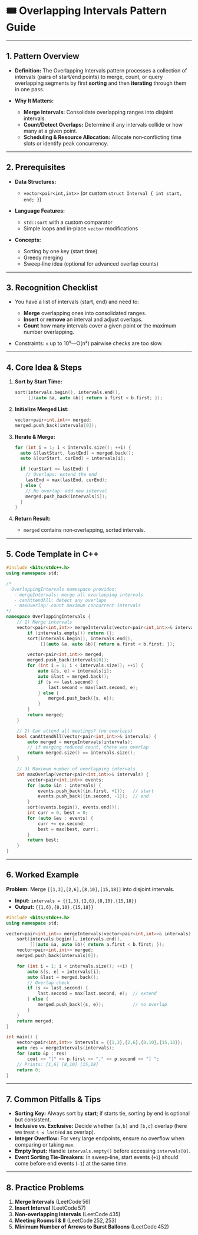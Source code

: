 # 🎟️ Overlapping Intervals Pattern Guide

---

## 1. Pattern Overview

* **Definition:**
  The Overlapping Intervals pattern processes a collection of intervals (pairs of start/end points) to merge, count, or query overlapping segments by first **sorting** and then **iterating** through them in one pass.
* **Why It Matters:**

  * **Merge Intervals:** Consolidate overlapping ranges into disjoint intervals.
  * **Count/Detect Overlaps:** Determine if any intervals collide or how many at a given point.
  * **Scheduling & Resource Allocation:** Allocate non‑conflicting time slots or identify peak concurrency.

---

## 2. Prerequisites

* **Data Structures:**

  * `vector<pair<int,int>>` (or custom `struct Interval { int start, end; }`)
* **Language Features:**

  * `std::sort` with a custom comparator
  * Simple loops and in‑place `vector` modifications
* **Concepts:**

  * Sorting by one key (start time)
  * Greedy merging
  * Sweep‑line idea (optional for advanced overlap counts)

---

## 3. Recognition Checklist

* You have a list of intervals (start, end) and need to:

  * **Merge** overlapping ones into consolidated ranges.
  * **Insert** or **remove** an interval and adjust overlaps.
  * **Count** how many intervals cover a given point or the maximum number overlapping.
* Constraints: `n` up to 10⁵—O(n²) pairwise checks are too slow.

---

## 4. Core Idea & Steps

1. **Sort by Start Time:**

   ```cpp
   sort(intervals.begin(), intervals.end(),
        [](auto &a, auto &b){ return a.first < b.first; });
   ```
2. **Initialize Merged List:**

   ```cpp
   vector<pair<int,int>> merged;
   merged.push_back(intervals[0]);
   ```
3. **Iterate & Merge:**

   ```cpp
   for (int i = 1; i < intervals.size(); ++i) {
     auto &[lastStart, lastEnd] = merged.back();
     auto &[curStart, curEnd] = intervals[i];

     if (curStart <= lastEnd) {
       // Overlaps: extend the end
       lastEnd = max(lastEnd, curEnd);
     } else {
       // No overlap: add new interval
       merged.push_back(intervals[i]);
     }
   }
   ```
4. **Return Result:**

   * `merged` contains non‑overlapping, sorted intervals.

---

## 5. Code Template in C++

```cpp
#include <bits/stdc++.h>
using namespace std;

/*
  OverlappingIntervals namespace provides:
   - mergeIntervals: merge all overlapping intervals
   - canAttendAll: detect any overlaps
   - maxOverlap: count maximum concurrent intervals
*/
namespace OverlappingIntervals {
    // 1) Merge intervals
    vector<pair<int,int>> mergeIntervals(vector<pair<int,int>>& intervals) {
        if (intervals.empty()) return {};
        sort(intervals.begin(), intervals.end(),
             [](auto &a, auto &b){ return a.first < b.first; });

        vector<pair<int,int>> merged;
        merged.push_back(intervals[0]);
        for (int i = 1; i < intervals.size(); ++i) {
            auto &[s, e] = intervals[i];
            auto &last = merged.back();
            if (s <= last.second) {
                last.second = max(last.second, e);
            } else {
                merged.push_back({s, e});
            }
        }
        return merged;
    }

    // 2) Can attend all meetings? (no overlaps)
    bool canAttendAll(vector<pair<int,int>>& intervals) {
        auto merged = mergeIntervals(intervals);
        // if merging reduced count, there was overlap
        return merged.size() == intervals.size();
    }

    // 3) Maximum number of overlapping intervals
    int maxOverlap(vector<pair<int,int>>& intervals) {
        vector<pair<int,int>> events;
        for (auto &in : intervals) {
            events.push_back({in.first, +1});   // start
            events.push_back({in.second, -1});  // end
        }
        sort(events.begin(), events.end());
        int curr = 0, best = 0;
        for (auto &ev : events) {
            curr += ev.second;
            best = max(best, curr);
        }
        return best;
    }
}
```

---

## 6. Worked Example

**Problem:** Merge `[[1,3],[2,6],[8,10],[15,18]]` into disjoint intervals.

* **Input:** `intervals = {{1,3},{2,6},{8,10},{15,18}}`
* **Output:** `{{1,6},{8,10},{15,18}}`

```cpp
#include <bits/stdc++.h>
using namespace std;

vector<pair<int,int>> mergeIntervals(vector<pair<int,int>>& intervals) {
    sort(intervals.begin(), intervals.end(),
         [](auto &a, auto &b){ return a.first < b.first; });
    vector<pair<int,int>> merged;
    merged.push_back(intervals[0]);

    for (int i = 1; i < intervals.size(); ++i) {
        auto &[s, e] = intervals[i];
        auto &last = merged.back();
        // Overlap check
        if (s <= last.second) {
            last.second = max(last.second, e);  // extend
        } else {
            merged.push_back({s, e});           // no overlap
        }
    }
    return merged;
}

int main() {
    vector<pair<int,int>> intervals = {{1,3},{2,6},{8,10},{15,18}};
    auto res = mergeIntervals(intervals);
    for (auto &p : res)
        cout << "[" << p.first << "," << p.second << "] ";
    // Prints: [1,6] [8,10] [15,18]
    return 0;
}
```

---

## 7. Common Pitfalls & Tips

* **Sorting Key:** Always sort by **start**; if starts tie, sorting by end is optional but consistent.
* **Inclusive vs. Exclusive:** Decide whether `[a,b]` and `[b,c]` overlap (here we treat `s ≤ lastEnd` as overlap).
* **Integer Overflow:** For very large endpoints, ensure no overflow when comparing or taking `max`.
* **Empty Input:** Handle `intervals.empty()` before accessing `intervals[0]`.
* **Event Sorting Tie‑Breakers:** In sweep‑line, start events (`+1`) should come before end events (`–1`) at the same time.

---

## 8. Practice Problems

1. **Merge Intervals** (LeetCode 56)
2. **Insert Interval** (LeetCode 57)
3. **Non-overlapping Intervals** (LeetCode 435)
4. **Meeting Rooms I & II** (LeetCode 252, 253)
5. **Minimum Number of Arrows to Burst Balloons** (LeetCode 452)
